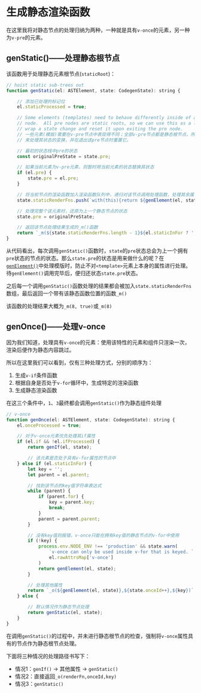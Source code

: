 # 生成静态渲染函数

在这里我将对静态节点的处理归纳为两种，一种就是具有`v-once`的元素，另一种为`v-pre`的元素。

## genStatic()——处理静态根节点

该函数用于处理静态元素根节点(`staticRoot`)：

```js
// hoist static sub-trees out
function genStatic(el: ASTElement, state: CodegenState): string {

    // 添加已处理的标记位
    el.staticProcessed = true;

    // Some elements (templates) need to behave differently inside of a v-pre
    // node.  All pre nodes are static roots, so we can use this as a location to
    // wrap a state change and reset it upon exiting the pre node.
    // 一些元素(模版)需要在v-pre节点中表现得不同；全部v-pre节点都是静态根节点，所以我们可以将其作为一个信号
    // 来处理其状态的变换，并在退出该pre节点时重置它。

    // 最初的状态栈中pre的状态
    const originalPreState = state.pre;

    // 如果当前元素为v-pre元素，则暂时用当前元素的状态替换其状态
    if (el.pre) {
        state.pre = el.pre;
    }

    // 将当前节点的渲染函数加入渲染函数队列中，递归对该节点调用处理函数，处理其余属性
    state.staticRenderFns.push(`with(this){return ${genElement(el, state)}}`);

    // 处理完整个该元素时，还原为上一个静态节点的状态
    state.pre = originalPreState;

    // 返回该节点处理结果生成的_m()函数
    return `_m(${state.staticRenderFns.length - 1}${el.staticInFor ? ',true' : ''})`
}
```

从代码看出，每次调用`genStatic()`函数时，`state`的`pre`状态总会为上一个拥有`pre`状态的节点的状态。那么`state.pre`的状态是用来做什么的呢？在[`genElement()`](../README.md)中处理模版时，防止不对`<template>`元素上本身的属性进行处理。待`genElement()`调用完毕后，便归还状态`state.pre`状态。

之后每一个调用`genStatic()`函数处理的结果都会被加入`state.staticRenderFns`数组，最后返回一个带有该静态函数位置的函数`_m()`

该函数的处理结果大概为`_m(8, true)`或`_m(8)`

## genOnce()——处理v-once

因为我们知道，处理具有`v-once`的元素：使用该特性的元素和组件只渲染一次，渲染后便作为静态内容跳过。

所以在这里我们可以看到，仅有三种处理方式，分别的顺序为：

1. 生成`v-if`条件函数
2. 根据自身是否处于`v-for`循环中，生成特定的渲染函数
3. 生成静态渲染函数

在这三个条件中，`1`、`3`最终都会调用`genStatic()`作为静态组件处理

```js
// v-once
function genOnce(el: ASTElement, state: CodegenState): string {
    el.onceProcessed = true;

    // 对于v-once元素优先处理其if属性
    if (el.if && !el.ifProcessed) {
        return genIf(el, state);

        // 该元素是否处于具有v-for属性的节点中
    } else if (el.staticInFor) {
        let key = '';
        let parent = el.parent;

        // 找到该节点的key值字符串表达式
        while (parent) {
            if (parent.for) {
                key = parent.key;
                break;
            }
            parent = parent.parent;
        }

        // 没有key值则报错，v-once只能在拥有key值的静态节点的v-for中使用
        if (!key) {
            process.env.NODE_ENV !== 'production' && state.warn(
                `v-once can only be used inside v-for that is keyed. `,
                el.rawAttrsMap['v-once']
            )
            return genElement(el, state);
        }

        // 处理其他属性
        return `_o(${genElement(el, state)},${state.onceId++},${key})`
    } else {

        // 默认情况作为静态节点处理
        return genStatic(el, state);
    }
}
```

在调用`genStatic()`的过程中，并未进行静态根节点的检查，强制将`v-once`属性具有的节点作为静态根节点处理。

下面将三种情况的处理路径书写下：

- 情况1：`genIf()` -> 其他属性 -> `genStatic()`
- 情况2：直接返回`_o(renderFn,onceId,key)`
- 情况3：`genStatic()`
